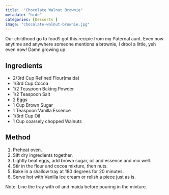 ```yaml
---
title:  "Chocolate Walnut Brownie"
metadate: "hide"
categories: [Desserts ]
image: "chocolate-walnut-brownie.jpg"
---
```


Our childhood go to food!I got this recipie from my Paternal aunt. Even now anytime and anywhere someone mentions a brownie, I drool a little, yeh even now! Damn growing up. 

## Ingredients

- 2/3rd Cup Refined Flour(maida)
- 1/3rd Cup Cocoa
- 1/2 Teaspoon Baking Powder
- 1/2 Teaspoon Salt
- 2 Eggs
- 1 Cup Brown Sugar
- 1 Teaspoon Vanilla Essence
- 1/3rd Cup Oil
- 1 Cup coarsely chopped Walnuts

## Method

1. Preheat oven.
2. Sift dry ingredients together.
3. Lightly beat eggs, add brown sugar, oil and essence and mix well.
4. Stir in the flour and cocoa mixture, then nuts. 
5. Bake in a shallow tray at 180 degrees for 20 minutes. 
6. Serve hot with Vanilla ice cream or relish a piece just as is. 
 
Note: Line the tray with oil and maida before pouring in the mixture.
